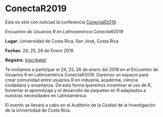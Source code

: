 # ConectaR2019

Este es sitio con noticias la conferencia [ConectaR2019](https://noticias.conectar2019.org). 

*Encuentro de Usuarios R en Latinoamérica ConectaR2019*

**Lugar**: Universidad de Costa Rica, San José, Costa Rica

**Fechas**: 24, 25, 26 de Enero 2019

**Registro**: [Inscribete!](http://eepurl.com/djC69r)

Te invitamos a participar el 24, 25, 26 de enero del 2019 en el Encuentro de Usuarios R en Latinoamérica ConectaR2019. Daremos un espacio para crear comunidad entre usuarios R en industria, academia, ciencia ciudadana y enseñanza. De esta forma queremos incentivar el uso de R, fomentar el aprendizaje y el desarrollo de paquetes en R adaptados a nuestras necesidades en Latinoamérica.

El evento se llevará a cabo en el Auditorio de la Ciudad de la Investigación de la Universidad de Costa Rica.
